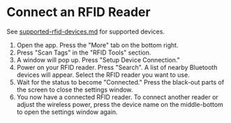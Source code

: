 # Connect an RFID Reader

See [supported-rfid-devices.md](../rfid/supported-rfid-devices.md "mention") for supported devices.

1. Open the app. Press the "More" tab on the bottom right.
2. Press "Scan Tags" in the "RFID Tools" section.
3. A window will pop up. Press "Setup Device Connection."
4. Power on your RFID reader. Press "Search". A list of nearby Bluetooth devices will appear. Select the RFID reader you want to use.
5. Wait for the status to become "Connected." Press the black-out parts of the screen to close the settings window.
6. You now have a connected RFID reader. To connect another reader or adjust the wireless power, press the device name on the middle-bottom to open the settings window again.
